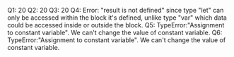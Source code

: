 Q1: 20
Q2: 20
Q3: 20
Q4: Error: "result is not defined" since type "let" can only be accessed within the block it's defined, unlike type "var" which data could be accessed inside or outside the block.
Q5: TypeError:"Assignment to constant variable". We can't change the value of constant variable.
Q6: TypeError:"Assignment to constant variable". We can't change the value of constant variable.

